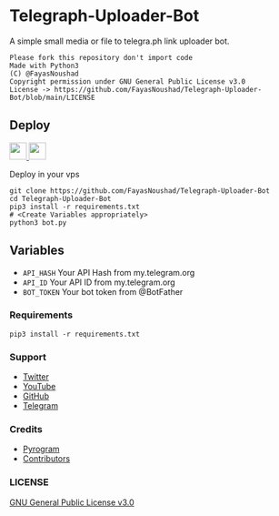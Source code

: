 # Telegraph-Uploader-Bot

A simple small media or file to telegra.ph link uploader bot.

```
Please fork this repository don't import code
Made with Python3
(C) @FayasNoushad
Copyright permission under GNU General Public License v3.0
License -> https://github.com/FayasNoushad/Telegraph-Uploader-Bot/blob/main/LICENSE
```

## Deploy

<p align="left">
  <a href="https://heroku.com/deploy?template=https://github.com/FayasNoushad/Telegraph-Uploader-Bot">
     <img height="30px" src="https://img.shields.io/badge/Deploy%20To%20Heroku-blueviolet?style=for-the-badge&logo=heroku">
  </a>
  <a href="https://youtu.be/DwFFdaSJ9yM">
    <img height="30px" src="https://img.shields.io/badge/How%20To%20Deploy-red?style=for-the-badge&logo=youtube">
  </a>
</p>

Deploy in your vps

```
git clone https://github.com/FayasNoushad/Telegraph-Uploader-Bot
cd Telegraph-Uploader-Bot
pip3 install -r requirements.txt
# <Create Variables appropriately>
python3 bot.py
```

## Variables

* `API_HASH` Your API Hash from my.telegram.org
* `API_ID` Your API ID from my.telegram.org
* `BOT_TOKEN` Your bot token from @BotFather

### Requirements

`pip3 install -r requirements.txt`

### Support

* [Twitter](https://twitter.com/FayasNoushad)
* [YouTube](https://youtube.com/channel/UCo3BrCslEn8ru34gTXyfVnQ)
* [GitHub](https://github.com/FayasNoushad)
* [Telegram](https://telegram.me/FayasNoushad)

### Credits

* [Pyrogram](https://github.com/pyrogram/pyrogram)
* [Contributors](https://github.com/FayasNoushad/Telegraph-Uploader-Bot/graphs/contributors)

### LICENSE

[GNU General Public License v3.0](https://github.com/FayasNoushad/Telegraph-Uploader-Bot/blob/main/LICENSE)
